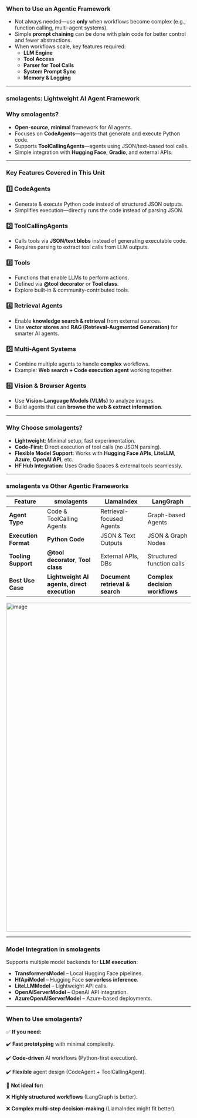 ### **When to Use an Agentic Framework**

- Not always needed—use **only** when workflows become complex (e.g., function calling, multi-agent systems).
- Simple **prompt chaining** can be done with plain code for better control and fewer abstractions.
- When workflows scale, key features required:
    - **LLM Engine**
    - **Tool Access**
    - **Parser for Tool Calls**
    - **System Prompt Sync**
    - **Memory & Logging**

---

### **smolagents: Lightweight AI Agent Framework**

### **Why smolagents?**

- **Open-source**, **minimal** framework for AI agents.
- Focuses on **CodeAgents**—agents that generate and execute Python code.
- Supports **ToolCallingAgents**—agents using JSON/text-based tool calls.
- Simple integration with **Hugging Face**, **Gradio**, and external APIs.

---

### **Key Features Covered in This Unit**

### **1️⃣ CodeAgents**

- Generate & execute Python code instead of structured JSON outputs.
- Simplifies execution—directly runs the code instead of parsing JSON.

### **2️⃣ ToolCallingAgents**

- Calls tools via **JSON/text blobs** instead of generating executable code.
- Requires parsing to extract tool calls from LLM outputs.

### **3️⃣ Tools**

- Functions that enable LLMs to perform actions.
- Defined via **@tool decorator** or **Tool class**.
- Explore built-in & community-contributed tools.

### **4️⃣ Retrieval Agents**

- Enable **knowledge search & retrieval** from external sources.
- Use **vector stores** and **RAG (Retrieval-Augmented Generation)** for smarter AI agents.

### **5️⃣ Multi-Agent Systems**

- Combine multiple agents to handle **complex** workflows.
- Example: **Web search + Code execution agent** working together.

### **6️⃣ Vision & Browser Agents**

- Use **Vision-Language Models (VLMs)** to analyze images.
- Build agents that can **browse the web & extract information**.

---

### **Why Choose smolagents?**

- **Lightweight**: Minimal setup, fast experimentation.
- **Code-First**: Direct execution of tool calls (no JSON parsing).
- **Flexible Model Support**: Works with **Hugging Face APIs**, **LiteLLM**, **Azure**, **OpenAI API**, etc.
- **HF Hub Integration**: Uses Gradio Spaces & external tools seamlessly.

---

### **smolagents vs Other Agentic Frameworks**

| Feature | smolagents | LlamaIndex | LangGraph |
| --- | --- | --- | --- |
| **Agent Type** | Code & ToolCalling Agents | Retrieval-focused Agents | Graph-based Agents |
| **Execution Format** | **Python Code** | JSON & Text Outputs | JSON & Graph Nodes |
| **Tooling Support** | **@tool decorator**, **Tool class** | External APIs, DBs | Structured function calls |
| **Best Use Case** | **Lightweight AI agents, direct execution** | **Document retrieval & search** | **Complex decision workflows** |

<img width="895" alt="image" src="https://github.com/user-attachments/assets/78233f22-d392-4a24-b2be-38f8d4973b7e" />

---

### **Model Integration in smolagents**

Supports multiple model backends for **LLM execution**:

- **TransformersModel** – Local Hugging Face pipelines.
- **HfApiModel** – Hugging Face **serverless inference**.
- **LiteLLMModel** – Lightweight API calls.
- **OpenAIServerModel** – OpenAI API integration.
- **AzureOpenAIServerModel** – Azure-based deployments.

---

### **When to Use smolagents?**

✅ **If you need:**

✔️ **Fast prototyping** with minimal complexity.

✔️ **Code-driven** AI workflows (Python-first execution).

✔️ **Flexible** agent design (CodeAgent + ToolCallingAgent).

🚫 **Not ideal for:**

❌ **Highly structured workflows** (LangGraph is better).

❌ **Complex multi-step decision-making** (LlamaIndex might fit better).
